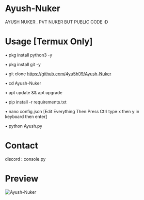 # Ayush-Nuker
AYUSH NUKER . PVT NUKER BUT PUBLIC CODE :D

# Usage [Termux Only]
• pkg install python3 -y 

• pkg install git -y

• git clone https://github.com/4yu5h09/Ayush-Nuker

• cd Ayush-Nuker

• apt update && apt upgrade

• pip install -r requirements.txt

• nano config.json [Edit Everything Then Press Ctrl type x then y in keyboard then enter]

• python Ayush.py

# Contact 
discord : console.py

# Preview 

![Ayush-Nuker](https://github.com/user-attachments/assets/3851b9ad-52fc-40bb-b08b-c60f3fc405ba)

